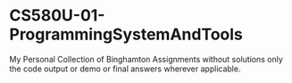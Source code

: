 # CS580U-01-ProgrammingSystemAndTools
My Personal Collection of Binghamton Assignments without solutions only the code output or demo or final answers wherever applicable.
